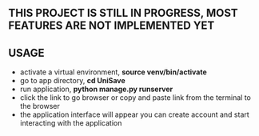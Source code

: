 ## THIS PROJECT IS STILL IN PROGRESS, MOST FEATURES ARE NOT IMPLEMENTED YET


## USAGE
- activate a virtual environment, **source venv/bin/activate**
- go to app directory, **cd UniSave**
- run application, **python manage.py runserver**
- click the link to go browser or copy and paste link from the terminal to the browser
- the application interface will appear you can create account and start interacting with the application